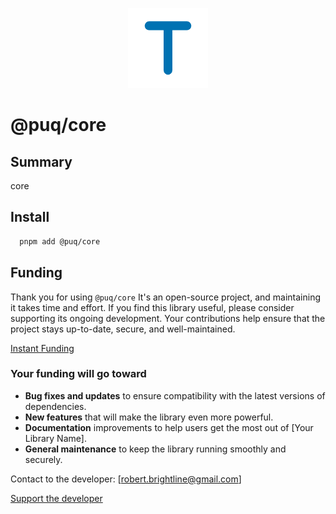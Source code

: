<p align="center">
  <img src="https://raw.githubusercontent.com/rbrightline/puq/refs/heads/main/libs/core/favicon.png" alt="Logo" />
</p>

# @puq/core

## Summary

core

## Install

```bash
  pnpm add @puq/core
```

## Funding

Thank you for using `@puq/core` It's an open-source project, and maintaining it takes time and effort. If you find this library useful, please consider supporting its ongoing development. Your contributions help ensure that the project stays up-to-date, secure, and well-maintained.

[Instant Funding](https://cash.app/$puqlib)

### Your funding will go toward

- **Bug fixes and updates** to ensure compatibility with the latest versions of dependencies.
- **New features** that will make the library even more powerful.
- **Documentation** improvements to help users get the most out of [Your Library Name].
- **General maintenance** to keep the library running smoothly and securely.

Contact to the developer: [robert.brightline@gmail.com]

[Support the developer](https://cash.app/$puqlib)
